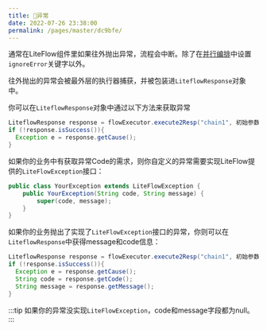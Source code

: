 ```yaml
---
title: 🧊异常
date: 2022-07-26 23:38:00
permalink: /pages/master/dc9bfe/
---
```


通常在LiteFlow组件里如果往外抛出异常，流程会中断。除了在[并行编排](/pages/master/b3446a/)中设置`ignoreError`关键字以外。

往外抛出的异常会被最外层的执行器捕获，并被包装进`LiteflowResponse`对象中。

你可以在`LiteflowResponse`对象中通过以下方法来获取异常

```java
LiteflowResponse response = flowExecutor.execute2Resp("chain1", 初始参数, CustomContext.class);
if (!response.isSuccess()){
  Exception e = response.getCause();
}
```

如果你的业务中有获取异常Code的需求，则你自定义的异常需要实现LiteFlow提供的`LiteFlowException`接口：

```java
public class YourException extends LiteFlowException {
	public YourException(String code, String message) {
		super(code, message);
	}
}
```

如果你的业务抛出了实现了`LiteFlowException`接口的异常，你则可以在`LiteflowResponse`中获得message和code信息：

```java
LiteflowResponse response = flowExecutor.execute2Resp("chain1", 初始参数, CustomContext.class);
if (!response.isSuccess()){
  Exception e = response.getCause();
  String code = response.getCode();
  String message = response.getMessage();
}
```

:::tip
如果你的异常没实现`LiteFlowException`，code和message字段都为null。
:::